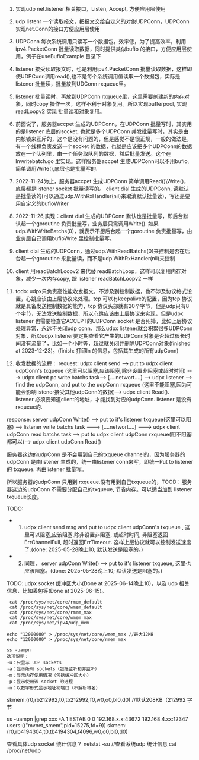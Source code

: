 1. 实现udp net.listener 相关接口，Listen, Accept, 方便应用层使用
2. udp listenr 一个读取报文，把报文交给自定义的对象UDPConn，UDPConn 实现net.Conn的接口方便应用层使用
3. UDPConn 每次系统调用只读写一个数据包，效率低，为了提高效率，利用ipv4.PacketConn 批量读取数据，同时提供类似bufio 的接口，方便应用层使用，例子在useBufioExample 目录下
4. listener 接受读取报文时，也是利用ipv4.PacketConn 批量读取数据，这样即使UDPConn调用read(),也不是每个系统调用值读取一个数据包，实际是listener 批量读，批量放到UDConn rxqueue里。
5. listener 批量读时，再放到UDPConn rxqueue里，这里需要创建新的内存对象，同时copy 操作一次，这样不利于对象复用。所以实现bufferpool, 实现 readLoopv2 实现 批量读和对象复用。
6. 前面说了，服务器accpet 生成的UDPConn，在UDPConn 批量写时，其实用的是listener 底层的socket, 也就是多个UDPConn 并发批量写时，其实是由内核锁来互斥的，这个是没有问题的，但是感觉不是很正规，一般的做法是，有一个线程负责发送一个socket 的数据，也就是应该把多个UDPConn的数据放在一个队列里，由一个任务取队列的数据，然后批量发送。这个在lnwritebatch.go 里实现。这样服务器accpet 生成UDPConn可以不用bufio,简单调用Write(),底层也是批量写的.
7. 2022-11-24为止，服务器accpet 生成UDPConn 简单调用Read()\Write()，底层都是listener socket 批量读写的。 client dial 生成的UDPConn, 读默认是批量读的(可以通过udp.WithRxHandler(nil)来取消默认批量读)，写还是要用自定义的bufioWriter
8. 2022-11-26,实现：client dial 生成的UDPConn 默认也是批量写，即后台默认起一个goroutine 负责批量写，业务层只需调用Write(). 如果udp.WithWriteBatchs(0)，就表示不想后台起一个goroutine 负责批量写，由业务层自己调用bufioWrite 里控制批量写。
9. client dial 生成的UDPConn，通过udp.WithReadBatchs(0)来控制是否在后台起一个goroutine 来批量读，而不是udp.WithRxHandler(nil)来控制
10. client 用readBatchLoopv2 来代替 readBatchLoop，这样可以复用内存对象，减少一次内存copy, 跟 listener readBatchLoopv2 一样
11. todo: udpx只负责高性能收发报文，不涉及到控制数据，也不涉及协议格式设置，心跳应该由上层协议来处理。tcp 可以有keepalive的配置，因为tcp 协议就是具备发送控制数据的能力，tcp 协议头部就有20个字节，但是udp只有8个字节，无法发送控制数据，所以心跳应该由上层协议来实现，但是udpx listener 也需要检查它ACCEPT的UDPConn socket 是否死掉，比如上层协议处理异常，永远不关闭udp conn，那么udpx listener就会积累很多UDPConn对象，所以udpx listener要定期查看它产生的UDPConn对象是否超过很长时间没有流量了，比如一个小时等，超过就关闭并删除UDPConn对象(finished at 2023-12-23)。(finish: 打印ln 的信息，包括其生成的所有udpConn)

12. 收发数据的流程：
request:
udpx client send --> put to udpx client udpConn's txqueue (这里可以阻塞,应该阻塞,除非设置非阻塞或超时时间) ---> udpx client pc write batchs task--> [....networt....] 
--> udpx listener --> find the udpConn, and put to the udpConn rxqueue (这里不能阻塞,因为可能会影响listener接受其他udpConn的数据)--> udpx client Read().  
listener 必须要知道client的地址，才能找到对应的udpConn. listener 是没有rxqueue的.

response:
server udpConn Write() --> put to it's listener txqueue(这里可以阻塞) --> listener write batchs task ---> [....networt....]
---> udpx client udpConn read batchs task --> put to udpx client udpConn rxqueue(阻不阻塞都可以)--> udpx client udpConn Read()

服务器这边的udpConn 是不会用到自己的txqueue channel的，因为服务器的udpConn 是由listener 生成的，统一由listener conn来写，即统一Put to listener 的 txqueue. 再由listener 批量写。

所以服务器的udpConn 只用到 rxqueue.没有用到自己txqueue的，TOOD：服务器这边的udpConn 不需要分配自己的txqueue, 节省内存。可以适当加到 listener txqueue长度。

TODO:
+ 1. udpx client send msg and  put to udpx client udpConn's txqueue , 这里可以阻塞,应该阻塞,除非设置非阻塞, 或超时时间, 非阻塞返回ErrChannelFull, 超时返回ErrTimeout. 这样上层协议就可以控制发送速度了.(done: 2025-05-28晚上10; 默认发送是阻塞的。)
+ 2. 同理， server udpConn Write() --> put to it's listener txqueue, 这里也应该阻塞。(done: 2025-05-28晚上10; 默认发送是阻塞的。)

TODO: udpx socket 缓冲区大小(Done at 2025-06-14晚上10)，以及 udp 相关信息，比如丢包等(Done at 2025-06-15)。
```
 cat /proc/sys/net/core/rmem_default
 cat /proc/sys/net/core/wmem_default
 cat /proc/sys/net/core/rmem_max
 cat /proc/sys/net/core/wmem_max
 cat /proc/sys/net/ipv4/udp_mem

echo "12000000" > /proc/sys/net/core/wmem_max //最大12MB
echo "12000000" > /proc/sys/net/core/rmem_max

```

```
ss -uampn
选项说明：
-u：只显示 UDP sockets
-a：显示所有 sockets（包括监听和非监听）
-m：显示内存使用情况（包括缓冲区大小）
-p：显示使用该 socket 的进程
-n：以数字形式显示地址和端口（不解析域名）
```
skmem:(r0,rb212992,t0,tb212992,f0,w0,o0,bl0,d0) //默认208KB（212992 字节

ss -uampn |grep xxx -A 1
ESTAB    0         0             192.168.x.x:43672       192.168.4.xx:12347    users:(("mvnet_smem",pid=15275,fd=9))
	 skmem:(r0,rb4194304,t0,tb4194304,f4096,w0,o0,bl0,d0)


查看具体udp socket 统计信息？
netstat -su //查看系统udp 统计信息
cat /proc/net/udp